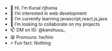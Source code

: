 - 👋 Hi, I’m Kunal rijhonia
- 👀 I’m interested in web development
- 🌱 I’m currently learning javascript,react.js,java
- 💞️ I’m looking to collaborate on my projects
- 📫 DM on IG: @kanshuuu_
- 😄 Pronouns: he/him
- ⚡ Fun fact: Nothing

<!---
Krijhonia/Krijhonia is a ✨ special ✨ repository because its `README.md` (this file) appears on your GitHub profile.
You can click the Preview link to take a look at your changes.
--->
